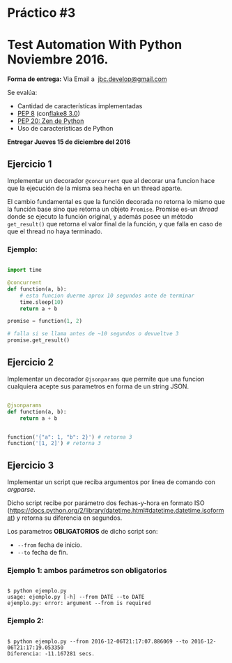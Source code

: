# Práctico #3
# Test Automation With Python Noviembre 2016.


**Forma de entrega:** Via Email a ​
[jbc.develop@gmail.com](jbc.develop@gmail.com)

Se evalúa:

- Cantidad de características implementadas
- [PEP 8](https://www.python.org/dev/peps/pep-0008/)​
  (con ​[flake8​ 3.0](https://pypi.python.org/pypi/flake8))
- [PEP 20: Zen de Python](https://www.python.org/dev/peps/pep-0020/)
- Uso de características de Python

**Entregar Jueves 15 de diciembre del 2016**

## Ejercicio 1

Implementar un decorador `@concurrent` que al decorar una funcion
hace que la ejecución de la misma sea hecha en un thread aparte.

El cambio fundamental es que la función decorada no retorna lo mismo que
la función base sino que retorna un objeto `Promise`. Promise es-un
*thread* donde se ejecuto la función original, y además posee un método
`get_result()` que retorna el valor final de la función, y que falla en caso de
que el thread no haya terminado.

### Ejemplo:

```python

import time

@concurrent
def function(a, b):
    # esta funcion duerme aprox 10 segundos ante de terminar
    time.sleep(10)
    return a + b

promise = function(1, 2)

# falla si se llama antes de ~10 segundos o devueltve 3
promise.get_result()

```


## Ejercicio 2

Implementar un decorador `@jsonparams` que permite que una funcion
cualquiera acepte sus parametros en forma de un string JSON.


```python

@jsonparams
def function(a, b):
    return a + b


function('{"a": 1, "b": 2}') # retorna 3
function('[1, 2]') # retorna 3

```


## Ejercicio 3

Implementar un script que reciba argumentos por linea de comando con *argparse*.

Dicho script recibe por parámetro dos fechas-y-hora en formato
ISO (https://docs.python.org/2/library/datetime.html#datetime.datetime.isoformat)
y retorna su diferencia en segundos.

Los parametros **OBLIGATORIOS** de dicho script son:

- `--from` fecha de inicio.
- `--to` fecha de fin.

### Ejemplo 1: ambos parámetros son obligatorios

```console

$ python ejemplo.py
usage: ejemplo.py [-h] --from DATE --to DATE
ejemplo.py: error: argument --from is required

```

### Ejemplo 2:

```console

$ python ejemplo.py --from 2016-12-06T21:17:07.886069 --to 2016-12-06T21:17:19.053350
Diferencia: -11.167281 secs.

```









